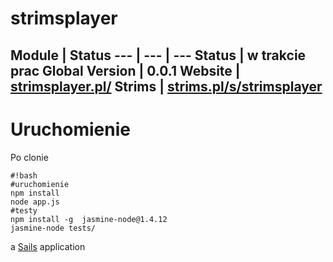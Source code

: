 # strimsplayer

Module | Status
--- | --- | ---
**Status** | w trakcie prac
**Global Version** | 0.0.1
**Website** |  [strimsplayer.pl/](http://strimsplayer.pl/)
**Strims** | [strims.pl/s/strimsplayer](http://strims.pl/s/strimsplayer)
---

# Uruchomienie

Po clonie 

```
#!bash
#uruchomienie
npm install
node app.js 
#testy
npm install -g  jasmine-node@1.4.12
jasmine-node tests/

```



a [Sails](http://sailsjs.org) application